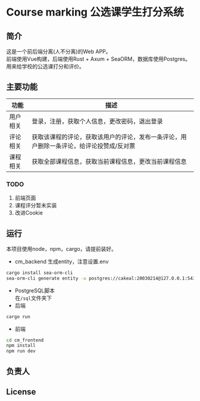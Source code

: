 # Course marking 公选课学生打分系统  
## 简介  
这是一个前后端分离(人不分离)的Web APP。  
前端使用Vue构建，后端使用Rust + Axum + SeaORM，数据库使用Postgres。  
用来给学校的公选课打分和评价。  
## 主要功能  
| 功能      | 描述 |
| ----------- | ----------- |
| 用户相关      | 登录，注册，获取个人信息，更改密码，退出登录       |
| 评论相关   | 获取该课程的评论，获取该用户的评论，发布一条评论，用户删除一条评论，给评论投赞成/反对票 |
| 课程相关 | 获取全部课程信息，获取当前课程信息，更改当前课程信息 |
### TODO  
1. 前端页面  
2. 课程评分暂未实装  
3. 改进Cookie  
## 运行  
本项目使用node，npm，cargo，请提前装好。  
* cm_backend 生成entity，注意设置.env  
```bash
cargo install sea-orm-cli
sea-orm-cli generate entity -u postgres://cakeal:20030214@127.0.0.1:5432/course_marking -o src/entity --with-serde both
```
* PostgreSQL脚本  
在`/sql`文件夹下  
* 后端  
```bash
cargo run
```
* 前端  
```bash
cd cm_frontend
npm install
npm run dev
```

## 负责人

## License